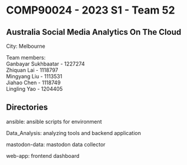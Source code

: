 # COMP90024 - 2023 S1 - Team 52
## Australia Social Media Analytics On The Cloud

City: Melbourne

Team members:                       
    Ganbayar Sukhbaatar     - 1227274   
    Zhiquan Lai             - 1118797           
    Mingyang Liu            - 1113531          
    Jiahao Chen             - 1118749           
    Lingling Yao            - 1204405          


## Directories
ansible: ansible scripts for environment 

Data_Analysis: analyzing tools and backend application

mastodon-data: mastodon data collector

web-app: frontend dashboard
